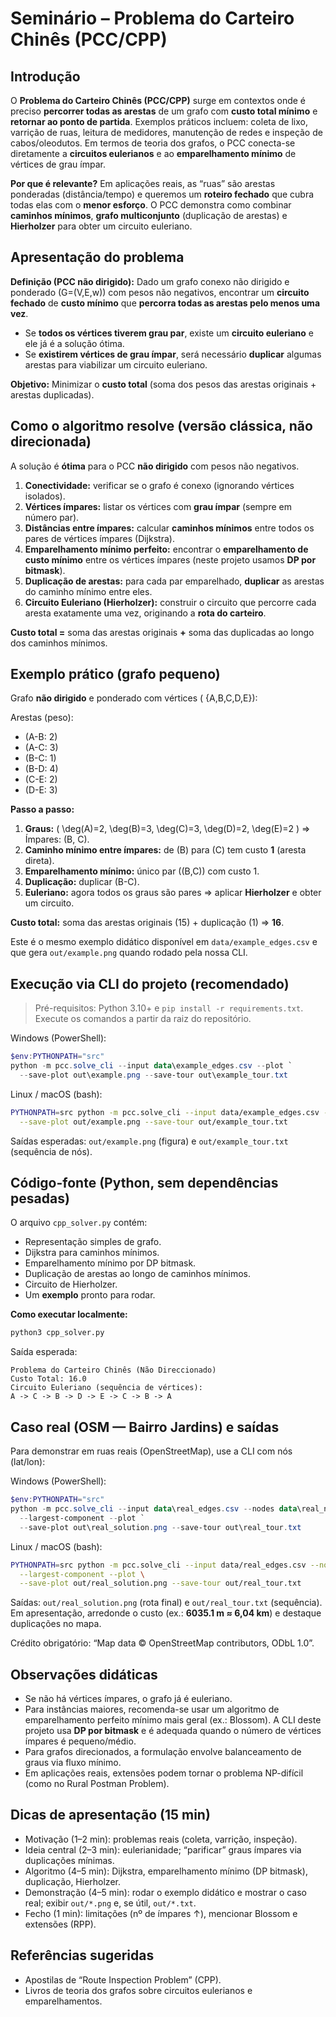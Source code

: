    

# Seminário – Problema do Carteiro Chinês (PCC/CPP)

## Introdução
O **Problema do Carteiro Chinês (PCC/CPP)** surge em contextos onde é preciso **percorrer todas as arestas** de um grafo com **custo total mínimo** e **retornar ao ponto de partida**. Exemplos práticos incluem: coleta de lixo, varrição de ruas, leitura de medidores, manutenção de redes e inspeção de cabos/oleodutos. Em termos de teoria dos grafos, o PCC conecta-se diretamente a **circuitos eulerianos** e ao **emparelhamento mínimo** de vértices de grau ímpar.

**Por que é relevante?** Em aplicações reais, as “ruas” são arestas ponderadas (distância/tempo) e queremos um **roteiro fechado** que cubra todas elas com o **menor esforço**. O PCC demonstra como combinar **caminhos mínimos**, **grafo multiconjunto** (duplicação de arestas) e **Hierholzer** para obter um circuito euleriano.

## Apresentação do problema
**Definição (PCC não dirigido):** Dado um grafo conexo não dirigido e ponderado \(G=(V,E,w)\) com pesos não negativos, encontrar um **circuito fechado** de **custo mínimo** que **percorra todas as arestas pelo menos uma vez**.

- Se **todos os vértices tiverem grau par**, existe um **circuito euleriano** e ele já é a solução ótima.
- Se **existirem vértices de grau ímpar**, será necessário **duplicar** algumas arestas para viabilizar um circuito euleriano.

**Objetivo:** Minimizar o **custo total** (soma dos pesos das arestas originais + arestas duplicadas).

## Como o algoritmo resolve (versão clássica, não direcionada)
A solução é **ótima** para o PCC **não dirigido** com pesos não negativos.

1. **Conectividade:** verificar se o grafo é conexo (ignorando vértices isolados).
2. **Vértices ímpares:** listar os vértices com **grau ímpar** (sempre em número par).
3. **Distâncias entre ímpares:** calcular **caminhos mínimos** entre todos os pares de vértices ímpares (Dijkstra).
4. **Emparelhamento mínimo perfeito:** encontrar o **emparelhamento de custo mínimo** entre os vértices ímpares (neste projeto usamos **DP por bitmask**).
5. **Duplicação de arestas:** para cada par emparelhado, **duplicar** as arestas do caminho mínimo entre eles.
6. **Circuito Euleriano (Hierholzer):** construir o circuito que percorre cada aresta exatamente uma vez, originando a **rota do carteiro**.  

**Custo total =** soma das arestas originais **+** soma das duplicadas ao longo dos caminhos mínimos.

## Exemplo prático (grafo pequeno)
Grafo **não dirigido** e ponderado com vértices \( \{A,B,C,D,E\}\):

Arestas (peso):  
- \(A-B: 2\)  
- \(A-C: 3\)  
- \(B-C: 1\)  
- \(B-D: 4\)  
- \(C-E: 2\)  
- \(D-E: 3\)

**Passo a passo:**
1. **Graus:** \( \deg(A)=2, \deg(B)=3, \deg(C)=3, \deg(D)=2, \deg(E)=2 \) ⇒ Ímpares: \(B, C\).
2. **Caminho mínimo entre ímpares:** de \(B\) para \(C\) tem custo **1** (aresta direta).
3. **Emparelhamento mínimo:** único par \((B,C)\) com custo 1.
4. **Duplicação:** duplicar \(B-C\).
5. **Euleriano:** agora todos os graus são pares ⇒ aplicar **Hierholzer** e obter um circuito.

**Custo total:** soma das arestas originais (15) + duplicação (1) ⇒ **16**.

Este é o mesmo exemplo didático disponível em `data/example_edges.csv` e que gera `out/example.png` quando rodado pela nossa CLI.

## Execução via CLI do projeto (recomendado)

> Pré-requisitos: Python 3.10+ e `pip install -r requirements.txt`. Execute os comandos a partir da raiz do repositório.

Windows (PowerShell):

```powershell
$env:PYTHONPATH="src"
python -m pcc.solve_cli --input data\example_edges.csv --plot `
  --save-plot out\example.png --save-tour out\example_tour.txt
```

Linux / macOS (bash):

```bash
PYTHONPATH=src python -m pcc.solve_cli --input data/example_edges.csv --plot \
  --save-plot out/example.png --save-tour out/example_tour.txt
```

Saídas esperadas: `out/example.png` (figura) e `out/example_tour.txt` (sequência de nós).

## Código-fonte (Python, sem dependências pesadas)
O arquivo `cpp_solver.py` contém:
- Representação simples de grafo.
- Dijkstra para caminhos mínimos.
- Emparelhamento mínimo por DP bitmask.
- Duplicação de arestas ao longo de caminhos mínimos.
- Circuito de Hierholzer.
- Um **exemplo** pronto para rodar.

**Como executar localmente:**
```bash
python3 cpp_solver.py
```
Saída esperada:
```
Problema do Carteiro Chinês (Não Direccionado)
Custo Total: 16.0
Circuito Euleriano (sequência de vértices):
A -> C -> B -> D -> E -> C -> B -> A
```

## Caso real (OSM — Bairro Jardins) e saídas

Para demonstrar em ruas reais (OpenStreetMap), use a CLI com nós (lat/lon):

Windows (PowerShell):

```powershell
$env:PYTHONPATH="src"
python -m pcc.solve_cli --input data\real_edges.csv --nodes data\real_nodes.csv `
  --largest-component --plot `
  --save-plot out\real_solution.png --save-tour out\real_tour.txt
```

Linux / macOS (bash):

```bash
PYTHONPATH=src python -m pcc.solve_cli --input data/real_edges.csv --nodes data/real_nodes.csv \
  --largest-component --plot \
  --save-plot out/real_solution.png --save-tour out/real_tour.txt
```

Saídas: `out/real_solution.png` (rota final) e `out/real_tour.txt` (sequência). Em apresentação, arredonde o custo (ex.: **6035.1 m ≈ 6,04 km**) e destaque duplicações no mapa. 

Crédito obrigatório: “Map data © OpenStreetMap contributors, ODbL 1.0”.

## Observações didáticas
- Se não há vértices ímpares, o grafo já é euleriano.  
- Para instâncias maiores, recomenda-se usar um algoritmo de emparelhamento perfeito mínimo mais geral (ex.: Blossom). A CLI deste projeto usa **DP por bitmask** e é adequada quando o número de vértices ímpares é pequeno/médio.  
- Para grafos direcionados, a formulação envolve balanceamento de graus via fluxo mínimo.  
- Em aplicações reais, extensões podem tornar o problema NP-difícil (como no Rural Postman Problem).

## Dicas de apresentação (15 min)

- Motivação (1–2 min): problemas reais (coleta, varrição, inspeção).
- Ideia central (2–3 min): eulerianidade; “parificar” graus ímpares via duplicações mínimas.
- Algoritmo (4–5 min): Dijkstra, emparelhamento mínimo (DP bitmask), duplicação, Hierholzer.
- Demonstração (4–5 min): rodar o exemplo didático e mostrar o caso real; exibir `out/*.png` e, se útil, `out/*.txt`.
- Fecho (1 min): limitações (nº de ímpares ↑), mencionar Blossom e extensões (RPP).

## Referências sugeridas
- Apostilas de “Route Inspection Problem” (CPP).  
- Livros de teoria dos grafos sobre circuitos eulerianos e emparelhamentos.
